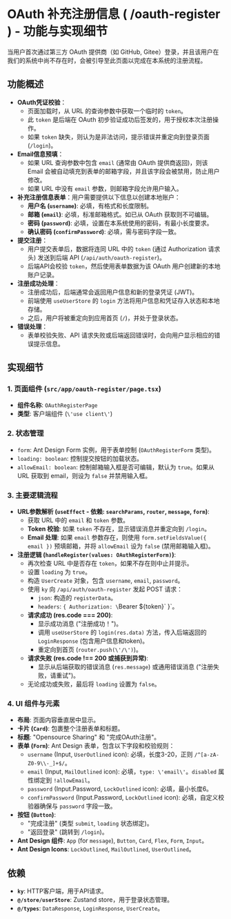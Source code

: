 # OAuth 补充注册信息 ( /oauth-register ) - 功能与实现细节

当用户首次通过第三方 OAuth 提供商（如 GitHub, Gitee）登录，并且该用户在我们的系统中尚不存在时，会被引导至此页面以完成在本系统的注册流程。

## 功能概述

-   **OAuth凭证校验**：
    -   页面加载时，从 URL 的查询参数中获取一个临时的 `token`。
    -   此 `token` 是后端在 OAuth 初步验证成功后签发的，用于授权本次注册操作。
    -   如果 `token` 缺失，则认为是非法访问，提示错误并重定向到登录页面 (`/login`)。
-   **Email信息预填**：
    -   如果 URL 查询参数中包含 `email` (通常由 OAuth 提供商返回)，则该 Email 会被自动填充到表单的邮箱字段，并且该字段会被禁用，防止用户修改。
    -   如果 URL 中没有 `email` 参数，则邮箱字段允许用户输入。
-   **补充注册信息表单**：用户需要提供以下信息以创建本地账户：
    -   **用户名 (`username`)**: 必填，有格式和长度限制。
    -   **邮箱 (`email`)**: 必填，标准邮箱格式。如已从 OAuth 获取则不可编辑。
    -   **密码 (`password`)**: 必填，设置在本系统使用的密码，有最小长度要求。
    -   **确认密码 (`confirmPassword`)**: 必填，需与密码字段一致。
-   **提交注册**：
    -   用户提交表单后，数据将连同 URL 中的 `token` (通过 Authorization 请求头) 发送到后端 API (`/api/auth/oauth-register`)。
    -   后端API会校验 `token`，然后使用表单数据为该 OAuth 用户创建新的本地账户记录。
-   **注册成功处理**：
    -   注册成功后，后端通常会返回用户信息和新的登录凭证 (JWT)。
    -   前端使用 `useUserStore` 的 `login` 方法将用户信息和凭证存入状态和本地存储。
    -   之后，用户将被重定向到应用首页 (`/`)，并处于登录状态。
-   **错误处理**：
    -   表单校验失败、API 请求失败或后端返回错误时，会向用户显示相应的错误提示信息。

## 实现细节

### 1. 页面组件 (`src/app/oauth-register/page.tsx`)

-   **组件名称**: `OAuthRegisterPage`
-   **类型**: 客户端组件 (`\'use client\'`)

### 2. 状态管理

-   `form`: Ant Design Form 实例，用于表单控制 (`OAuthRegisterForm` 类型)。
-   `loading: boolean`: 控制提交按钮的加载状态。
-   `allowEmail: boolean`: 控制邮箱输入框是否可编辑，默认为 `true`。如果从 URL 获取到 email，则设为 `false` 并禁用输入框。

### 3. 主要逻辑流程

-   **URL参数解析 (`useEffect` - 依赖: `searchParams`, `router`, `message`, `form`)**:
    -   获取 URL 中的 `email` 和 `token` 参数。
    -   **Token 校验**: 如果 `token` 不存在，显示错误消息并重定向到 `/login`。
    -   **Email 处理**: 如果 `email` 参数存在，则使用 `form.setFieldsValue({ email })` 预填邮箱，并将 `allowEmail` 设为 `false` (禁用邮箱输入框)。
-   **注册逻辑 (`handleRegister(values: OAuthRegisterForm)`)**:
    -   再次检查 URL 中是否存在 `token`，如果不存在则中止并提示。
    -   设置 `loading` 为 `true`。
    -   构造 `UserCreate` 对象，包含 `username`, `email`, `password`。
    -   使用 `ky` 向 `/api/auth/oauth-register` 发起 POST 请求：
        -   `json`: 构造的 `registerData`。
        -   `headers`: `{ Authorization: \`Bearer ${token}\` }`。
    -   **请求成功 (res.code === 200)**:
        -   显示成功消息 (\"注册成功！\")。
        -   调用 `useUserStore` 的 `login(res.data)` 方法，传入后端返回的 `LoginResponse` (包含用户信息和token)。
        -   重定向到首页 (`router.push(\'/\')`)。
    -   **请求失败 (res.code !== 200 或捕获到异常)**:
        -   显示从后端获取的错误消息 (`res.message`) 或通用错误消息 (\"注册失败，请重试\")。
    -   无论成功或失败，最后将 `loading` 设置为 `false`。

### 4. UI 组件与元素

-   **布局**: 页面内容垂直居中显示。
-   **卡片 (`Card`)**: 包裹整个注册表单和标题。
-   **标题**: \"Opensource Sharing\" 和 \"完成OAuth注册\"。
-   **表单 (`Form`)**: Ant Design 表单，包含以下字段和校验规则：
    -   `username` (Input, `UserOutlined` icon): 必填，长度3-20，正则 `/^[a-zA-Z0-9\\-_]+$/`。
    -   `email` (Input, `MailOutlined` icon): 必填，`type: \'email\'`。`disabled` 属性绑定到 `!allowEmail`。
    -   `password` (Input.Password, `LockOutlined` icon): 必填，最小长度6。
    -   `confirmPassword` (Input.Password, `LockOutlined` icon): 必填，自定义校验器确保与 `password` 字段一致。
-   **按钮 (`Button`)**:
    -   \"完成注册\" (类型 `submit`, `loading` 状态绑定)。
    -   \"返回登录\" (跳转到 `/login`)。
-   **Ant Design 组件**: `App` (for `message`), `Button`, `Card`, `Flex`, `Form`, `Input`。
-   **Ant Design Icons**: `LockOutlined`, `MailOutlined`, `UserOutlined`。

## 依赖

-   **`ky`**: HTTP客户端，用于API请求。
-   **`@/store/userStore`**: Zustand store，用于登录状态管理。
-   **`@/types`**: `DataResponse`, `LoginResponse`, `UserCreate`。 